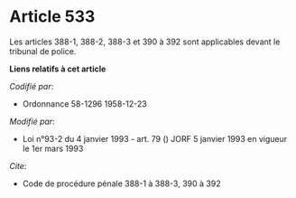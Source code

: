 # Article 533

Les articles 388-1, 388-2, 388-3 et 390 à 392 sont applicables devant le tribunal de police.

**Liens relatifs à cet article**

_Codifié par_:

  - Ordonnance 58-1296 1958-12-23

_Modifié par_:

  - Loi n°93-2 du 4 janvier 1993 - art. 79 () JORF 5 janvier 1993 en vigueur le 1er mars 1993

_Cite_:

  - Code de procédure pénale 388-1 à 388-3, 390 à 392
